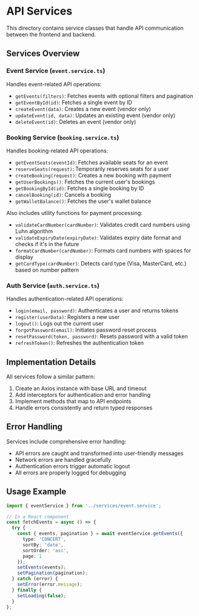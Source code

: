 # API Services

This directory contains service classes that handle API communication between the frontend and backend.

## Services Overview

### Event Service (`event.service.ts`)

Handles event-related API operations:

- `getEvents(filters)`: Fetches events with optional filters and pagination
- `getEventById(id)`: Fetches a single event by ID
- `createEvent(data)`: Creates a new event (vendor only)
- `updateEvent(id, data)`: Updates an existing event (vendor only)
- `deleteEvent(id)`: Deletes an event (vendor only)

### Booking Service (`booking.service.ts`)

Handles booking-related API operations:

- `getEventSeats(eventId)`: Fetches available seats for an event
- `reserveSeats(request)`: Temporarily reserves seats for a user
- `createBooking(request)`: Creates a new booking with payment
- `getUserBookings()`: Fetches the current user's bookings
- `getBookingById(id)`: Fetches a single booking by ID
- `cancelBooking(id)`: Cancels a booking
- `getWalletBalance()`: Fetches the user's wallet balance

Also includes utility functions for payment processing:
- `validateCardNumber(cardNumber)`: Validates credit card numbers using Luhn algorithm
- `validateExpiryDate(expiryDate)`: Validates expiry date format and checks if it's in the future
- `formatCardNumber(cardNumber)`: Formats card numbers with spaces for display
- `getCardType(cardNumber)`: Detects card type (Visa, MasterCard, etc.) based on number pattern

### Auth Service (`auth.service.ts`)

Handles authentication-related API operations:

- `login(email, password)`: Authenticates a user and returns tokens
- `register(userData)`: Registers a new user
- `logout()`: Logs out the current user
- `forgotPassword(email)`: Initiates password reset process
- `resetPassword(token, password)`: Resets password with a valid token
- `refreshToken()`: Refreshes the authentication token

## Implementation Details

All services follow a similar pattern:

1. Create an Axios instance with base URL and timeout
2. Add interceptors for authentication and error handling
3. Implement methods that map to API endpoints
4. Handle errors consistently and return typed responses

## Error Handling

Services include comprehensive error handling:

- API errors are caught and transformed into user-friendly messages
- Network errors are handled gracefully
- Authentication errors trigger automatic logout
- All errors are properly logged for debugging

## Usage Example

```typescript
import { eventService } from '../services/event.service';

// In a React component
const fetchEvents = async () => {
  try {
    const { events, pagination } = await eventService.getEvents({
      type: 'CONCERT',
      sortBy: 'date',
      sortOrder: 'asc',
      page: 1
    });
    setEvents(events);
    setPagination(pagination);
  } catch (error) {
    setError(error.message);
  } finally {
    setLoading(false);
  }
};
``` 